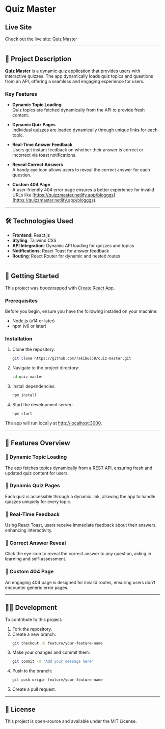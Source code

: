 # Quiz Master

## Live Site  
Check out the live site: [Quiz Master](https://quizzmaster.netlify.app/)

---

## 📖 Project Description  

**Quiz Master** is a dynamic quiz application that provides users with interactive quizzes. The app dynamically loads quiz topics and questions from an API, offering a seamless and engaging experience for users.  

### Key Features  

- **Dynamic Topic Loading**  
  Quiz topics are fetched dynamically from the API to provide fresh content.  

- **Dynamic Quiz Pages**  
  Individual quizzes are loaded dynamically through unique links for each topic.  

- **Real-Time Answer Feedback**  
  Users get instant feedback on whether their answer is correct or incorrect via toast notifications.  

- **Reveal Correct Answers**  
  A handy eye icon allows users to reveal the correct answer for each question.  

- **Custom 404 Page**  
  A user-friendly 404 error page ensures a better experience for invalid URLs like [https://quizzmaster.netlify.app/blogggs](https://quizzmaster.netlify.app/blogggs).  

---

## 🛠️ Technologies Used  

- **Frontend**: React.js  
- **Styling**: Tailwind CSS  
- **API Integration**: Dynamic API loading for quizzes and topics  
- **Notifications**: React Toast for answer feedback  
- **Routing**: React Router for dynamic and nested routes  

---

## 🚀 Getting Started  

This project was bootstrapped with [Create React App](https://github.com/facebook/create-react-app).

### Prerequisites  

Before you begin, ensure you have the following installed on your machine:  
- Node.js (v14 or later)  
- npm (v6 or later)  

### Installation  

1. Clone the repository:  
   ```bash  
   git clone https://github.com/rakibul58/quiz-master.git
   ```  

2. Navigate to the project directory:  
   ```bash  
   cd quiz-master  
   ```  

3. Install dependencies:  
   ```bash  
   npm install  
   ```  

4. Start the development server:  
   ```bash  
   npm start  
   ```  

The app will run locally at [http://localhost:3000](http://localhost:3000).

---

## 🧪 Features Overview  

### 🔹 Dynamic Topic Loading  
The app fetches topics dynamically from a REST API, ensuring fresh and updated quiz content for users.  

### 🔹 Dynamic Quiz Pages  
Each quiz is accessible through a dynamic link, allowing the app to handle quizzes uniquely for every topic.  

### 🔹 Real-Time Feedback  
Using React Toast, users receive immediate feedback about their answers, enhancing interactivity.  

### 🔹 Correct Answer Reveal  
Click the eye icon to reveal the correct answer to any question, aiding in learning and self-assessment.  

### 🔹 Custom 404 Page  
An engaging 404 page is designed for invalid routes, ensuring users don’t encounter generic error pages.  

---

## 🧑‍💻 Development  

To contribute to this project:  

1. Fork the repository.  
2. Create a new branch:  
   ```bash  
   git checkout -b feature/your-feature-name  
   ```  
3. Make your changes and commit them:  
   ```bash  
   git commit -m "Add your message here"  
   ```  
4. Push to the branch:  
   ```bash  
   git push origin feature/your-feature-name  
   ```  
5. Create a pull request.  

---

## 📜 License  

This project is open-source and available under the MIT License.  
